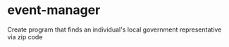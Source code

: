 # event-manager
Create  program that finds an individual's local government representative via zip code
